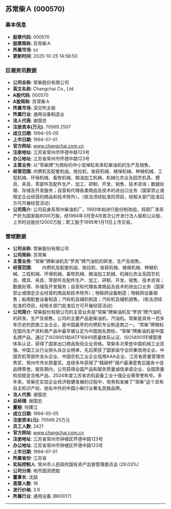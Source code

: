 ## 苏常柴Ａ (000570)

### 基本信息

- **股票代码**: 000570
- **股票简称**: 苏常柴Ａ
- **所属市场**: sz
- **更新时间**: 2025-10-25 14:58:50

### 巨潮资讯数据

- **公司全称**: 常柴股份有限公司
- **英文名称**: Changchai Co., Ltd.
- **A股代码**: 000570
- **A股简称**: 苏常柴Ａ
- **所属市场**: 深交所主板
- **所属行业**: 通用设备制造业
- **法人代表**: 谢国忠
- **注册资本(万元)**: 70569.2507
- **成立日期**: 1994-05-05
- **上市日期**: 1994-07-01
- **官方网站**: www.changchai.com.cn
- **注册地址**: 江苏省常州市怀德中路123号
- **办公地址**: 江苏省常州市怀德中路123号
- **主营业务**: 以“常柴牌”为商标的中小型单缸和多缸柴油机的生产及销售。
- **经营范围**: 内燃机及配套机组、拖拉机、收获机械、植保机械、种植机械、工程机械、环保机械、畜牧机械、粮油加工机械、机械化农业及园艺机具、模具、夹具、零部件及配件生产、加工、研制、开发、销售、技术咨询；数据处理、存储及开发服务；自营和代理各类商品及技术的进出口业务（国家禁止或限定企业经营的商品和技术除外）。（依法须经批准的项目，经相关部门批准后方可开展经营活动）
- **公司简介**: 公司前身系常州柴油机厂，1993年始进行股份制改组，将原厂净资产折为国家股8000万股，经1994年3月至4月首次公开发行法人股和公众股，上市时总股份12000万股；职工股于1995年1月11日上市交易。

### 雪球数据

- **公司全称**: 常柴股份有限公司
- **公司简称**: 苏常柴
- **主营业务**: “常柴”牌柴油机及“罗宾”牌汽油机的研发、生产及销售。
- **经营范围**: 　　内燃机及配套机组、拖拉机、收获机械、植保机械、种植机械、工程机械、环保机械、畜牧机械、粮油加工机械、机械化农业及园艺机具、模具、夹具、零部件及配件生产、加工、研制、开发、销售、技术咨询；数据处理、存储及开发服务；自营和代理各类商品及技术的进出口业务（国家禁止或限定企业经营的商品和技术除外）；物联网设备制造；物联网设备销售；船用配套设备制造；汽轮机及辅机制造；汽轮机及辅机销售。（依法须经批准的项目，经相关部门批准后方可开展经营活动）
- **公司简介**: 常柴股份有限公司的主营业务是“常柴”牌柴油机及“罗宾”牌汽油机的研发、生产及销售。公司的主要产品是柴油机、汽油机。常柴是具有一百多年历史的民族工业企业，是中国最早的内燃机专业制造商之一。“常柴”牌商标在国内生产资料类产品中最早被认定为中国驰名商标，“常柴”牌柴油机是中国名牌产品，通过了ISO9001和IATF16949质量体系认证、ISO14001环境管理体系认证，获得了国家出口商品免验企业资格。常柴多次荣登中国机械工业百强、中国工业行业排头兵企业榜单，先后荣获了国家级守合同重信用企业、中国农机零部件龙头企业、中国农机工业企业信用AAA企业、江苏省质量管理优秀奖、常州市市长质量奖、连续多年获得了“精耕杯”用户最满意售后服务十佳品牌荣誉。报告期内，公司获得全国产品和服务质量诚信承诺企业、全国质量检验稳定合格产品、2024年度江苏省农机装备工业十强企业等荣誉称号。多年来，常柴在实现企业经济稳健发展的过程中，培育和发展了“常柴”这个具有自主知识产权、驰名中外的中国小柴行业著名民族品牌。
- **法人代表**: 谢国忠
- **总经理**: 谢国忠
- **董秘**: 何建江
- **成立日期**: 1994-05-05
- **注册资本(元)**: 70569.25万元
- **员工人数**: 2421
- **官方网站**: www.changchai.com.cn
- **注册地址**: 江苏省常州市钟楼区怀德中路123号
- **办公地址**: 江苏省常州市钟楼区怀德中路123号
- **上市日期**: 1994-07-01
- **所属省份**: 江苏省
- **实际控制人**: 常州市人民政府国有资产监督管理委员会 (29.03%)
- **公司分类**: 地市国资控股
- **董事长**: 沈喆
- **高管人数**: 18
- **发行价格**: 3.9
- **所属行业**: 通用设备 (BK0017)

---